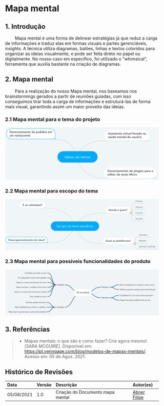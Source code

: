 # Mapa mental

## 1. Introdução

&emsp;&emsp; Mapa mental é uma forma de delinear estratégias já que reduz a carga de informações e traduz elas em formas visuais e partes gerenciáveis, insights. A técnica utiliza diagramas, balões, linhas e textos coloridos para organizar as ideias visualmente, e pode ser feita direto no papel ou digitalmente. No nosso caso em específico, foi utilizado o "whimsical", ferramenta que auxilia bastante na criação de diagramas.

## 2. Mapa mental

&emsp;&emsp; Para a realização do nosso Mapa mental, nos baseamos nos brainstormings gerados a partir de reuniões guiadas, com isso conseguimos tirar toda a carga de informações e estruturá-las de forma mais visual, garantindo assim um maior proveito das ideias.

### 2.1 Mapa mental para o tema do projeto

[![ideias-temas](../assets/img/seminario1/mapa-mental/ideias-temas.png)](../assets/img/seminario1/mapa-mental/ideias-temas.png)

### 2.2 Mapa mental para escopo do tema

[![escopo-tema](../assets/img/seminario1/mapa-mental/escopo-tema.png)](../assets/img/seminario1/mapa-mental/escopo-tema.png)

### 2.3 Mapa mental para possíveis funcionalidades do produto

[![mapa-mental-funcionalidades](../assets/img/seminario1/mapa-mental/mapa-mental-funcionalidades.png)](../assets/img/seminario1/mapa-mental/mapa-mental-funcionalidades.png)

## 3. Referências

> - Mapas mentais: o que são e como fazer? Crie agora mesmo!. [SARA MCGUIRE]. Disponível em: https://pt.venngage.com/blog/modelos-de-mapas-mentais/. Acesso em: 05 de Agos. 2021.

## Histórico de Revisões

| Data       | Versão | Descrição                        | Autor(es)                                   |
| :--------- | :----- | :------------------------------- | :------------------------------------------ |
| 05/08/2021 | 1.0    | Criação do Documento mapa mental | [Abner Filipe](https://github.com/abner423) |
